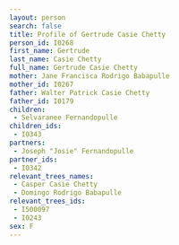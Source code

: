 ```yaml
---
layout: person
search: false
title: Profile of Gertrude Casie Chetty
person_id: I0268
first_name: Gertrude
last_name: Casie Chetty
full_name: Gertrude Casie Chetty
mother: Jane Francisca Rodrigo Babapulle
mother_id: I0267
father: Walter Patrick Casie Chetty
father_id: I0179
children:
 - Selvaranee Fernandopulle
children_ids:
 - I0343
partners:
 - Joseph "Josie" Fernandopulle
partner_ids:
 - I0342
relevant_trees_names:
 - Casper Casie Chetty
 - Domingo Rodrigo Babapulle
relevant_trees_ids:
 - I500097
 - I0243
sex: F
---
```


